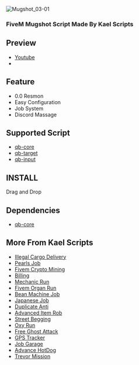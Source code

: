 ![Mugshot_03-01](https://github.com/abdullasadi/genz-mughsot/assets/17822126/e2ae4def-bb37-4d95-9e5a-c6b8aeb470fb)


### FiveM Mugshot Script Made By Kael Scripts

## Preview
- [Youtube](https://youtu.be/WO4yoevtVZI)
- 
## Feature
- 0.0 Resmon
- Easy Configuration
- Job System
- Discord Massage

## Supported Script
- [qb-core](https://github.com/qbcore-framework/qb-core)
- [qb-target](https://github.com/qbcore-framework/qb-target)
- [qb-input](https://github.com/qbcore-framework/qb-input)

## INSTALL

Drag and Drop

## Dependencies
- [qb-core](https://github.com/qbcore-framework/qb-core)

## More From Kael Scripts
- [Illegal Cargo Delivery](https://kael.tebex.io/package/5642002)
- [Pearls Job](https://kael.tebex.io/package/5672502)
- [Fivem Crypto Mining](https://kael.tebex.io/package/5547351)
- [Billing](https://kael.tebex.io/package/5624426)
- [Mechanic Run](https://kael.tebex.io/package/5684105)
- [Fivem Organ Run](https://kael.tebex.io/package/5677195)
- [Bean Machine Job](https://kael.tebex.io/package/5667470)
- [Japanese Job](https://kael.tebex.io/package/5617380)
- [Duplicate Anti](https://kael.tebex.io/package/5534122)
- [Advanced Item Rob](https://kael.tebex.io/package/5549462)
- [Street Begging](https://forum.cfx.re/t/fivem-street-begging-made-by-kael-scripts/5096244/7)
- [Oxy Run](https://forum.cfx.re/t/fivem-oxy-run-by-kael-script/5101946)
- [Free Ghost Attack](https://forum.cfx.re/t/fivem-ghost-attack-by-kael-scripts/5100620)
- [GPS Tracker](https://forum.cfx.re/t/fivem-gps-tracker-by-kael-scripts/5098948)
- [Job Garage](https://forum.cfx.re/t/fivem-job-garage-by-kael-scripts/5105236)
- [Advance HotDog](https://forum.cfx.re/t/fivem-advanced-hotdog-by-kael-scripts/5106703)
- [Trevor Mission](https://forum.cfx.re/t/fivem-trevor-mission-by-kael-scripts/5111679)
